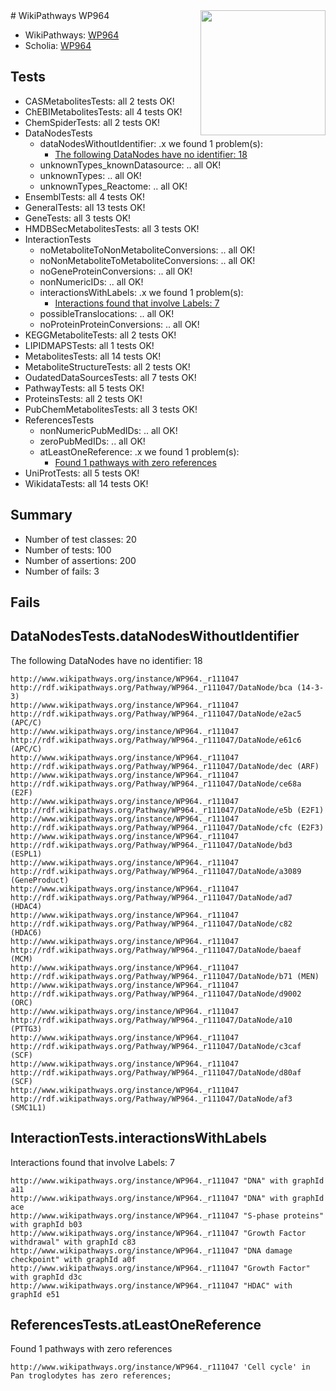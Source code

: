 <img style="float: right; width: 200px" src="https://upload.wikimedia.org/wikipedia/commons/thumb/8/83/Wplogo_with_text_500.png/640px-Wplogo_with_text_500.png" />
# WikiPathways WP964

* WikiPathways: [WP964](https://identifiers.org/wikipathways:WP964)
* Scholia: [WP964](https://scholia.toolforge.org/wikipathways/WP964)
## Tests
* CASMetabolitesTests: all 2 tests OK!
* ChEBIMetabolitesTests: all 4 tests OK!
* ChemSpiderTests: all 2 tests OK!
* DataNodesTests
    * dataNodesWithoutIdentifier: .x we found 1 problem(s):
        * [The following DataNodes have no identifier: 18](#8792c498)
    * unknownTypes_knownDatasource: .. all OK!
    * unknownTypes: .. all OK!
    * unknownTypes_Reactome: .. all OK!
* EnsemblTests: all 4 tests OK!
* GeneralTests: all 13 tests OK!
* GeneTests: all 3 tests OK!
* HMDBSecMetabolitesTests: all 3 tests OK!
* InteractionTests
    * noMetaboliteToNonMetaboliteConversions: .. all OK!
    * noNonMetaboliteToMetaboliteConversions: .. all OK!
    * noGeneProteinConversions: .. all OK!
    * nonNumericIDs: .. all OK!
    * interactionsWithLabels: .x we found 1 problem(s):
        * [Interactions found that involve Labels: 7](#630d267e)
    * possibleTranslocations: .. all OK!
    * noProteinProteinConversions: .. all OK!
* KEGGMetaboliteTests: all 2 tests OK!
* LIPIDMAPSTests: all 1 tests OK!
* MetabolitesTests: all 14 tests OK!
* MetaboliteStructureTests: all 2 tests OK!
* OudatedDataSourcesTests: all 7 tests OK!
* PathwayTests: all 5 tests OK!
* ProteinsTests: all 2 tests OK!
* PubChemMetabolitesTests: all 3 tests OK!
* ReferencesTests
    * nonNumericPubMedIDs: .. all OK!
    * zeroPubMedIDs: .. all OK!
    * atLeastOneReference: .x we found 1 problem(s):
        * [Found 1 pathways with zero references](#35eb778e)
* UniProtTests: all 5 tests OK!
* WikidataTests: all 14 tests OK!


## Summary

* Number of test classes: 20
* Number of tests: 100
* Number of assertions: 200
* Number of fails: 3

## Fails

<a name="8792c498" />

## DataNodesTests.dataNodesWithoutIdentifier

The following DataNodes have no identifier: 18
```
http://www.wikipathways.org/instance/WP964._r111047 http://rdf.wikipathways.org/Pathway/WP964._r111047/DataNode/bca (14-3-3)
http://www.wikipathways.org/instance/WP964._r111047 http://rdf.wikipathways.org/Pathway/WP964._r111047/DataNode/e2ac5 (APC/C)
http://www.wikipathways.org/instance/WP964._r111047 http://rdf.wikipathways.org/Pathway/WP964._r111047/DataNode/e61c6 (APC/C)
http://www.wikipathways.org/instance/WP964._r111047 http://rdf.wikipathways.org/Pathway/WP964._r111047/DataNode/dec (ARF)
http://www.wikipathways.org/instance/WP964._r111047 http://rdf.wikipathways.org/Pathway/WP964._r111047/DataNode/ce68a (E2F)
http://www.wikipathways.org/instance/WP964._r111047 http://rdf.wikipathways.org/Pathway/WP964._r111047/DataNode/e5b (E2F1)
http://www.wikipathways.org/instance/WP964._r111047 http://rdf.wikipathways.org/Pathway/WP964._r111047/DataNode/cfc (E2F3)
http://www.wikipathways.org/instance/WP964._r111047 http://rdf.wikipathways.org/Pathway/WP964._r111047/DataNode/bd3 (ESPL1)
http://www.wikipathways.org/instance/WP964._r111047 http://rdf.wikipathways.org/Pathway/WP964._r111047/DataNode/a3089 (GeneProduct)
http://www.wikipathways.org/instance/WP964._r111047 http://rdf.wikipathways.org/Pathway/WP964._r111047/DataNode/ad7 (HDAC4)
http://www.wikipathways.org/instance/WP964._r111047 http://rdf.wikipathways.org/Pathway/WP964._r111047/DataNode/c82 (HDAC6)
http://www.wikipathways.org/instance/WP964._r111047 http://rdf.wikipathways.org/Pathway/WP964._r111047/DataNode/baeaf (MCM)
http://www.wikipathways.org/instance/WP964._r111047 http://rdf.wikipathways.org/Pathway/WP964._r111047/DataNode/b71 (MEN)
http://www.wikipathways.org/instance/WP964._r111047 http://rdf.wikipathways.org/Pathway/WP964._r111047/DataNode/d9002 (ORC)
http://www.wikipathways.org/instance/WP964._r111047 http://rdf.wikipathways.org/Pathway/WP964._r111047/DataNode/a10 (PTTG3)
http://www.wikipathways.org/instance/WP964._r111047 http://rdf.wikipathways.org/Pathway/WP964._r111047/DataNode/c3caf (SCF)
http://www.wikipathways.org/instance/WP964._r111047 http://rdf.wikipathways.org/Pathway/WP964._r111047/DataNode/d80af (SCF)
http://www.wikipathways.org/instance/WP964._r111047 http://rdf.wikipathways.org/Pathway/WP964._r111047/DataNode/af3 (SMC1L1)
```

<a name="630d267e" />

## InteractionTests.interactionsWithLabels

Interactions found that involve Labels: 7
```
http://www.wikipathways.org/instance/WP964._r111047 "DNA" with graphId a11
http://www.wikipathways.org/instance/WP964._r111047 "DNA" with graphId ace
http://www.wikipathways.org/instance/WP964._r111047 "S-phase proteins" with graphId b03
http://www.wikipathways.org/instance/WP964._r111047 "Growth Factor 
withdrawal" with graphId c83
http://www.wikipathways.org/instance/WP964._r111047 "DNA damage checkpoint" with graphId a0f
http://www.wikipathways.org/instance/WP964._r111047 "Growth Factor" with graphId d3c
http://www.wikipathways.org/instance/WP964._r111047 "HDAC" with graphId e51
```

<a name="35eb778e" />

## ReferencesTests.atLeastOneReference

Found 1 pathways with zero references
```
http://www.wikipathways.org/instance/WP964._r111047 'Cell cycle' in Pan troglodytes has zero references; 
```

